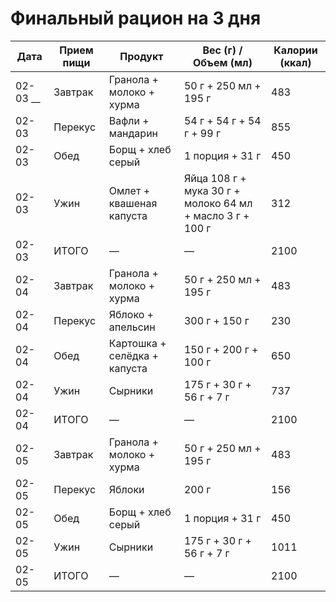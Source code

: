 # Финальный рацион на 3 дня

| Дата        | Прием пищи | Продукт                      | Вес (г) / Объем (мл)                                      | Калории (ккал) |
| ----------- | ---------- | ---------------------------- | --------------------------------------------------------- | -------------- |
| 02-03    __ | Завтрак    | Гранола + молоко + хурма     | 50 г + 250 мл + 195 г                                     | 483            |
| 02-03       | Перекус    | Вафли + мандарин             | 54 г + 54 г + 54 г + 99 г                                 | 855            |
| 02-03       | Обед       | Борщ + хлеб серый            | 1 порция + 31 г                                           | 450            |
| 02-03       | Ужин       | Омлет + квашеная капуста     | Яйца 108 г + мука 30 г + молоко 64 мл + масло 3 г + 100 г | 312            |
| 02-03       | ИТОГО      | —                            | —                                                         | 2100           |
| 02-04       | Завтрак    | Гранола + молоко + хурма     | 50 г + 250 мл + 195 г                                     | 483            |
| 02-04       | Перекус    | Яблоко + апельсин            | 300 г + 150 г                                             | 230            |
| 02-04       | Обед       | Картошка + селёдка + капуста | 150 г + 200 г + 100 г                                     | 650            |
| 02-04       | Ужин       | Сырники                      | 175 г + 30 г + 56 г + 7 г                                 | 737            |
| 02-04       | ИТОГО      | —                            | —                                                         | 2100           |
| 02-05       | Завтрак    | Гранола + молоко + хурма     | 50 г + 250 мл + 195 г                                     | 483            |
| 02-05       | Перекус    | Яблоки                       | 200 г                                                     | 156            |
| 02-05       | Обед       | Борщ + хлеб серый            | 1 порция + 31 г                                           | 450            |
| 02-05       | Ужин       | Сырники                      | 175 г + 30 г + 56 г + 7 г                                 | 1011           |
| 02-05       | ИТОГО      | —                            | —                                                         | 2100           |

